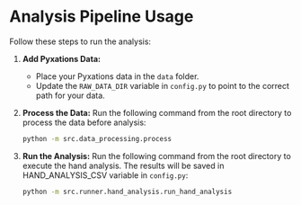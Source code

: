 # Analysis Pipeline Usage

Follow these steps to run the analysis:

1. **Add Pyxations Data:**
    - Place your Pyxations data in the `data` folder.
    - Update the `RAW_DATA_DIR` variable in `config.py` to point to the correct path for your data.

2. **Process the Data:**
   Run the following command from the root directory to process the data before analysis:
   ```bash
   python -m src.data_processing.process
3. **Run the Analysis:**
   Run the following command from the root directory to execute the hand analysis. The results will be saved in HAND_ANALYSIS_CSV variable in `config.py`:
   ```bash
   python -m src.runner.hand_analysis.run_hand_analysis

